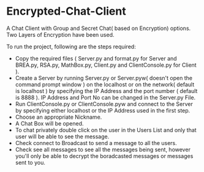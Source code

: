 # Encrypted-Chat-Client
A Chat Client with Group and Secret Chat( based on Encryption) options. Two Layers of Encryption have been used.

To run the project, following are the steps required:
* Copy the required files ( Server.py and format.py for Server and BREA.py, RSA.py, MathBox.py, Client.py and ClientConsole.py for Client ).
* Create a Server by running Server.py or Server.pyw( doesn't open the command prompt window ) on the localhost or on the network( default is localhost ) by specifying the IP Address and the port number ( default is 8888 ). IP Address and Port No can be changed in the Server.py File.
* Run ClientConsole.py or ClientConsole.pyw and connect to the Server by specifying either localhost or the IP Address used in the first step.
* Choose an appropriate Nickname.
* A Chat Box will be opened.
* To chat privately double click on the user in the Users List and only that user will be able to see the message.
* Check connect to Broadcast to send a message to all the users.
* Check see all messages to see all the messages being sent, however you'll only be able to decrypt the boradcasted messages or messages sent to you.
